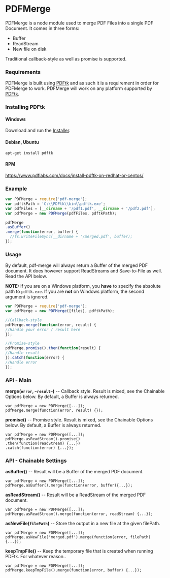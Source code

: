 # PDFMerge

PDFMerge is a node module used to merge PDF Files into a single PDF Document. It comes in three forms:

  - Buffer
  - ReadStream
  - New file on disk

Traditional callback-style as well as promise is supported.

### Requirements
PDFMerge is built using [PDFtk](https://www.pdflabs.com/tools/pdftk-the-pdf-toolkit/) and as such it is a requirement in order for PDFMerge to work. PDFMerge will work on any platform supported by [PDFtk](https://www.pdflabs.com/tools/pdftk-the-pdf-toolkit/).

### Installing PDFtk
#### Windows
Download and run the [Installer](https://www.pdflabs.com/tools/pdftk-the-pdf-toolkit/).

#### Debian, Ubuntu
```
apt-get install pdftk
```
#### RPM
https://www.pdflabs.com/docs/install-pdftk-on-redhat-or-centos/


### Example
```javascript
var PDFMerge = require('pdf-merge');
var pdftkPath = 'C:\\PDFtk\\bin\\pdftk.exe';
var pdfFiles = [__dirname + '/pdf1.pdf', __dirname + '/pdf2.pdf'];
var pdfMerge = new PDFMerge(pdfFiles, pdftkPath);

pdfMerge
.asBuffer()
.merge(function(error, buffer) {
  //fs.writeFileSync(__dirname + '/merged.pdf', buffer);
});

```


### Usage
By default, pdf-merge will always return a Buffer of the merged PDF document. It does however support ReadStreams and Save-to-File as well. Read the API below.

**NOTE:** If you are on a Windows platform, you **have** to specify the absolute path to `pdftk.exe`. If you are **not** on Windows platform, the second argument is ignored.

```javascript
var PDFMerge = require('pdf-merge');
var pdfMerge = new PDFMerge([files], pdftkPath);

//Callback-style
pdfMerge.merge(function(error, result) {
//Handle your error / result here
});

//Promise-style
pdfMerge.promise().then(function(result) {
//Handle result
}).catch(function(error) {
//Handle error
});
```

### API - Main
**merge(`error`, `~result~`)** -- Callback style. Result is mixed, see the Chainable Options below. By default, a Buffer is always returned.
```
var pdfMerge = new PDFMerge([...]);
pdfMerge.merge(function(error, result) {});
```

**promise()** -- Promise style. Result is mixed, see the Chainable Options below. By default, a Buffer is always returned.
```
var pdfMerge = new PDFMerge([...]);
pdfMerge.asReadStream().promise()
.then(function(readStream) {...})
.catch(function(error) {...});
```

### API - Chainable Settings
**asBuffer()** -- Result will be a Buffer of the merged PDF document.
```
var pdfMerge = new PDFMerge([...]);
pdfMerge.asBuffer().merge(function(error, buffer){...});
```

**asReadStream()** -- Result will be a ReadStream of the merged PDF document.
```
var pdfMerge = new PDFMerge([...]);
pdfMerge.asReadStream().merge(function(error, readStream) {...});
```

**asNewFile(`filePath`)** -- Store the output in a new file at the given filePath.
```
var pdfMerge = new PDFMerge([...]);
pdfMerge.asNewFile('merged.pdf').merge(function(error, filePath) {...});
```

**keepTmpFile()** -- Keep the temporary file that is created when running PDFtk. For whatever reason..
```
var pdfMerge = new PDFMerge([...]);
pdfMerge.keepTmpFile().merge(function(error, buffer) {...});
```